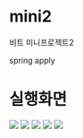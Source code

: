 # mini2
비트 미니프로젝트2  <div>spring apply</div>

<h1>실행화면</h1>
<img src="https://user-images.githubusercontent.com/30588258/38598727-8a548482-3d98-11e8-90d4-bc549d19ecb2.PNG">
<img src="https://user-images.githubusercontent.com/30588258/38598729-8a8dd0ca-3d98-11e8-92b0-665d19f4bbac.PNG">
<img src="https://user-images.githubusercontent.com/30588258/38598730-8abca882-3d98-11e8-8e07-15c53927d9df.PNG">
<img src="https://user-images.githubusercontent.com/30588258/38598732-8ae47128-3d98-11e8-92f3-c58823f71c3b.PNG">
<img src="https://user-images.githubusercontent.com/30588258/38598733-8b0cde92-3d98-11e8-8042-ce4c339cc3cf.PNG">
